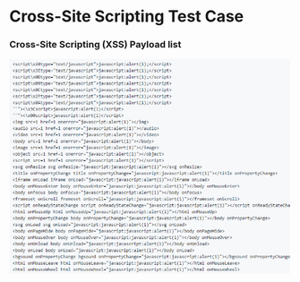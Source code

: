 # Cross-Site Scripting Test Case

### Cross-Site Scripting (XSS) Payload list

![Image of payload](https://github.com/ahictf/xsstestcase/blob/main/imgs/payload.PNG)